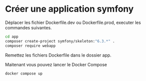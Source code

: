 # Créer une application symfony

Déplacer les fichier Dockerfile.dev ou Dockerfile.prod, executer les commandes suivantes.

```bash
cd app
composer create-project symfony/skeleton:"6.3.*" .
composer require webapp
```

Remettez les fichiers Dockerfile dans le dossier app.

Maitenant vous pouvez lancer le Docker Compose

```bash
docker compose up
```